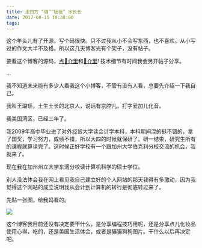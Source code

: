 ```yaml
---
title: 走四方 “璐”“瑶瑶” 水长长
date: 2017-08-15 18:38:00
tags:
---
```


这个年头儿有了开源，写个码很快。只不过我从小不会写东西，也不喜欢。从小写过的作文大半不及格。所以这几天博客光有个架子，没有帖子。

要看这个博客的源码，[点🙊介里](https://github.com/luyao-wang/luyao-wang.github.io)和[🙉介里](https://github.com/luyao-wang/blog)! 技术细节有时间我会另开帖子分享。

...

我不知道未来能有多少人看我这个小博客，不管有没有人看，总要先介绍一下我自己。

我叫王璐瑶，土生土长的北京人，说话有京腔儿，打字爱加儿化音。

我美国湾区，已经三年了。

我2009年高中毕业进了对外经贸大学读会计学本科，本科期间混的挺不错的，拿了国奖，学习努力，成绩不错，所以大四的时候就保研了。研一结束，研究生所有的课程就算读完了。这时候正好学校有一个跟加州大学伯克利分校交流的机会，我就来了。

现在我在加州州立大学东湾分校读计算机科学的硕士学位。

别人没法体会我在网上看见我自己建立好的个人网站的那天我得有多激动，因为我觉得这个网站的成立说明我从会计到计算机的转行是彻底转过来了。

先贴一张图，给我妈看的。

![](/images/IMG_4385.JPG)

这个博客我目前还没有决定要干什么，是分享编程技巧用呢，还是分享点儿化妆品使用心得，吃的，还是美国生活体会，或者是猫猫狗狗图片。干什么以后再决定吧。
